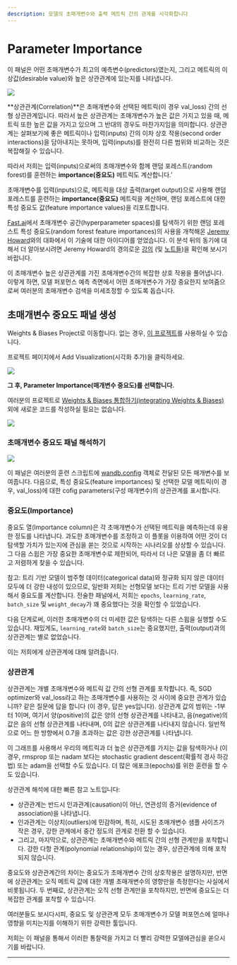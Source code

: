 ```yaml
---
description: 모델의 초매개변수와 출력 메트릭 간의 관계를 시각화합니다
---
```


# Parameter Importance

이 패널은 어떤 초매개변수가 최고의 예측변수\(predictors\)였는지, 그리고 메트릭의 이상값\(desirable value\)와 높은 상관관계에 있는지를 나타냅니다.

![](https://paper-attachments.dropbox.com/s_B78AACEDFC4B6CE0BF245AA5C54750B01173E5A39173E03BE6F3ACF776A01267_1578795733856_image.png)

**상관관계\(Correlation\)**은 초매개변수와 선택된 메트릭\(이 경우 val\_loss\) 간의 선형 상관관계입니다. 따라서 높은 상관관계는 초매개변수가 높은 값은 가지고 있을 때, 메트릭 또한 높은 값을 가지고 있으며 그 반대의 경우도 마찬가지임을 의미합니다. 상관관계는 살펴보기에 좋은 메트릭이나 입력\(inputs\) 간의 이차 상호 작용\(second order interactions\)을 담아내지는 못하며, 입력\(inputs\)를 완전히 다른 범위와 비교하는 것은 복잡해질 수 있습니다.

따라서 저희는 입력\(inputs\)으로써의 초매개변수와 함께 랜덤 포레스트\(random forest\)를 훈련하는 **importance\(중요도\)** 메트릭도 계산합니다.’

초매개변수를 입력\(inputs\)으로, 메트릭을 대상 출력\(target output\)으로 사용해 랜덤 포레스트를 훈련하는 **importance\(중요도\)** 메트릭을 계산하며, 랜덤 포레스트에 대한 특성 중요도 값\(feature importance values\)을 리포트합니다.

**​**[Fast.ai](http://fast.ai/)에서 초매개변수 공간\(hyperparameter spaces\)를 탐색하기 위한 랜덤 포레스트 특성 중요도\(random forest feature importances\)의 사용을 개척해온 [Jeremy Howard](https://twitter.com/jeremyphoward)와의 대화에서 이 기술에 대한 아이디어를 얻었습니다. 이 분석 뒤의 동기에 대해서 더 알아보시려면 Jeremy Howard의 경의로운 [강의](http://course18.fast.ai/lessonsml1/lesson4.html) \(및 [노트들](https://forums.fast.ai/t/wiki-lesson-thread-lesson-4/7540)\)을 확인해 보시기 바랍니다.  


이 초매개변수 높은 상관관계를 가진 초매개변수간의 복잡한 상호 작용을 풀어냅니다. 이렇게 하면, 모델 퍼포먼스 예측 측면에서 어떤 초매개변수가 가장 중요한지 보여줌으로써 여러분의 초매개변수 검색을 미세조정할 수 있도록 돕습니다.

##  **초매개변수 중요도 패널 생성**

Weights & Biases Project로 이동합니다. 없는 경우, [이 프로젝트](https://app.wandb.ai/sweep/simpsons)를 사용하실 수 있습니다.

프로젝트 페이지에서 Add Visualization\(시각화 추가\)을 클릭하세요.

![](https://paper-attachments.dropbox.com/s_B78AACEDFC4B6CE0BF245AA5C54750B01173E5A39173E03BE6F3ACF776A01267_1578795570241_image.png)

 **그 후, Parameter Importance\(매개변수 중요도\)를 선택합니다.**

여러분의 프로젝트로 [Weights & Biases 통합하기\(integrating Weights & Biases\)](https://docs.wandb.ai/v/ko/quickstart)외에 새로운 코드를 작성하실 필요는 없습니다.

![](https://paper-attachments.dropbox.com/s_B78AACEDFC4B6CE0BF245AA5C54750B01173E5A39173E03BE6F3ACF776A01267_1578795636072_image.png)

### **초매개변수 중요도 패널 해석하기**

![](https://paper-attachments.dropbox.com/s_B78AACEDFC4B6CE0BF245AA5C54750B01173E5A39173E03BE6F3ACF776A01267_1578798509642_image.png)

이 패널은 여러분의 훈련 스크립트에 [wandb.config](https://docs.wandb.com/library/python/config) 객체로 전달된 모든 매개변수를 보여줍니다. 다음으로, 특성 중요도\(feature importances\) 및 선택한 모델 메트릭\(이 경우, val\_loss\)에 대한 cofig parameters\(구성 매개변수\)의 상관관계를 표시합니다.

### **중요도\(Importance\)**

중요도 열\(Importance column\)은 각 초매개변수가 선택된 메트릭을 예측하는데 유용한 정도를 나타냅니다. 과도한 초매개변수를 조정하고 이 플롯을 이용하여 어떤 것이 더 탐색할 가치가 있는지에 관심을 쏟는 것으로 시작하는 시나리오를 상상할 수 있습니다. 그 다음 스윕은 가장 중요한 초매개변수로 제한되어, 따라서 더 나은 모델을 좀 더 빠르고 저렴하게 찾을 수 있습니다.

참고: 트리 기반 모델이 범주형 데이터\(categorical data\)와 정규화 되지 않은 데이터 모두에 더 강한 내성이 있으므로, 일반화 저희는 선형모델 보다는 트리 기반 모델을 사용해서 중요도를 계산합니다. 전술한 패널에서, 저희는 `epochs`, `learning_rate`, `batch_size` 및 `weight_decay`가 꽤 중요했다는 것을 확인할 수 있었습니다.

 다음 단계로써, 이러한 초매개변수의 더 미세한 값은 탐색하는 다른 스윕을 실행할 수도 있습니다. 재밌게도, `learning_rate`와 `batch_size`는 중요했지만, 출력\(output\)과의 상관관계는 별로 없었습니다.  


이는 저희에게 상관관계에 대해 알려줍니다.

###  **상관관계**

상관관계는 개별 초매개변수와 메트릭 값 간의 선형 관계를 포착합니다. 즉, SGD optimizer와 val\_loss라고 하는 초매개변수를 사용하는 것 사이에 중요한 관계가 있습니까? 같은 질문에 답을 합니다 \(이 경우, 답은 yes입니다\). 상관관계 값의 범위는 -1부터 1이며, 여기서 양\(positive\)의 값은 양의 선형 상관관계를 나타내고, 음\(negative\)의 값은 음의 선형 상관관계를 나타내며, 0의 값은 상관관계를 나타내지 않습니다. 일반적으로 어느 한 방향에서 0.7을 초과하는 값은 강한 상관관계를 나타냅니다.

이 그래프를 사용해서 우리의 메트릭과 더 높은 상관관계를 가지는 값을 탐색하거나 \(이 경우, rmsprop 또는 nadam 보다는 stochastic gradient descent\(확률적 경사 하강법\) 또는 adam을 선택할 수도 있습니다. 더 많은 에포크\(epochs\)를 위한 훈련을 할 수도 있습니다.

상관관계 해석에 대한 빠른 참고 노트입니다:

* 상관관계는 반드시 인과관계\(causation\)이 아닌, 연관성의 증거\(evidence of association\)을 나타냅니다.
* 인과관계는 이상치\(outliers\)에 민감하며, 특히, 시도된 초매개변수 샘플 사이즈가 작은 경우, 강한 관계에서 중간 정도의 관계로 전환 할 수 있습니다.
* 그리고, 마지막으로, 상관관계는 초매개변수와 메트릭 간의 선형 관계만을 포착합니다. 강한 다항 관계\(polynomial relationship\)이 있는 경우, 상관관계에 의해 포착되지 않습니다.

 중요도와 상관관계간의 차이는 중요도가 초매개변수 간의 상호작용은 설명하지만, 반면에 상관관계는 오직 메트릭 값에 대한 개별 초매개변수의 영향만을 측정한다는 사실에서 비롯됩니다. 두 번째로, 상관관계는 오직 선형 관계만을 포착하지만, 반면에 중요도는 더 복잡한 관계를 포착할 수 있습니다.

여러분들도 보시다시피, 중요도 및 상관관계 모두 초매개변수가 모델 퍼포먼스에 얼마나 영향을 미치는지를 이해하기 위한 강력한 툴입니다.

저희는 이 패널을 통해서 이러한 통찰력을 가지고 더 빨리 강력한 모델에관심을 쏟으시기를 바랍니다.  
****

